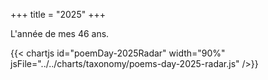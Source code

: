+++
title = "2025"
+++

L'année de mes 46 ans.

{{< chartjs id="poemDay-2025Radar" width="90%" jsFile="../../charts/taxonomy/poems-day-2025-radar.js" />}}